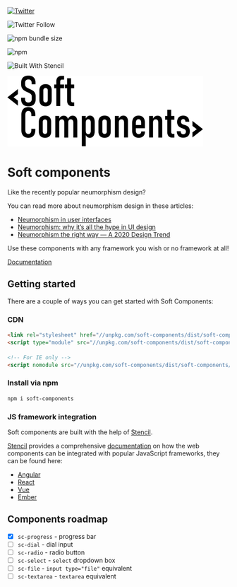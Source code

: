 [![Twitter](https://img.shields.io/twitter/url?style=social&url=https%3A%2F%2Fsoft.components.rocks)](https://twitter.com/intent/tweet?text=Wow:&url=https%3A%2F%2Fgithub.com%2Fseanwuapps%2Fsoft-components)

![Twitter Follow](https://img.shields.io/twitter/follow/softcomponents?style=social)

![npm bundle size](https://img.shields.io/bundlephobia/min/soft-components)

![npm](https://img.shields.io/npm/v/soft-components)

![Built With Stencil](https://img.shields.io/badge/-Built%20With%20Stencil-16161d.svg?logo=data%3Aimage%2Fsvg%2Bxml%3Bbase64%2CPD94bWwgdmVyc2lvbj0iMS4wIiBlbmNvZGluZz0idXRmLTgiPz4KPCEtLSBHZW5lcmF0b3I6IEFkb2JlIElsbHVzdHJhdG9yIDE5LjIuMSwgU1ZHIEV4cG9ydCBQbHVnLUluIC4gU1ZHIFZlcnNpb246IDYuMDAgQnVpbGQgMCkgIC0tPgo8c3ZnIHZlcnNpb249IjEuMSIgaWQ9IkxheWVyXzEiIHhtbG5zPSJodHRwOi8vd3d3LnczLm9yZy8yMDAwL3N2ZyIgeG1sbnM6eGxpbms9Imh0dHA6Ly93d3cudzMub3JnLzE5OTkveGxpbmsiIHg9IjBweCIgeT0iMHB4IgoJIHZpZXdCb3g9IjAgMCA1MTIgNTEyIiBzdHlsZT0iZW5hYmxlLWJhY2tncm91bmQ6bmV3IDAgMCA1MTIgNTEyOyIgeG1sOnNwYWNlPSJwcmVzZXJ2ZSI%2BCjxzdHlsZSB0eXBlPSJ0ZXh0L2NzcyI%2BCgkuc3Qwe2ZpbGw6I0ZGRkZGRjt9Cjwvc3R5bGU%2BCjxwYXRoIGNsYXNzPSJzdDAiIGQ9Ik00MjQuNywzNzMuOWMwLDM3LjYtNTUuMSw2OC42LTkyLjcsNjguNkgxODAuNGMtMzcuOSwwLTkyLjctMzAuNy05Mi43LTY4LjZ2LTMuNmgzMzYuOVYzNzMuOXoiLz4KPHBhdGggY2xhc3M9InN0MCIgZD0iTTQyNC43LDI5Mi4xSDE4MC40Yy0zNy42LDAtOTIuNy0zMS05Mi43LTY4LjZ2LTMuNkgzMzJjMzcuNiwwLDkyLjcsMzEsOTIuNyw2OC42VjI5Mi4xeiIvPgo8cGF0aCBjbGFzcz0ic3QwIiBkPSJNNDI0LjcsMTQxLjdIODcuN3YtMy42YzAtMzcuNiw1NC44LTY4LjYsOTIuNy02OC42SDMzMmMzNy45LDAsOTIuNywzMC43LDkyLjcsNjguNlYxNDEuN3oiLz4KPC9zdmc%2BCg%3D%3D&colorA=16161d&style=flat-square)


![Logo](./docs/src/assets/img/logo.svg "Logo")

# Soft components

Like the recently popular neumorphism design?

You can read more about neumorphism design in these articles:

- [Neumorphism in user interfaces](https://uxdesign.cc/neumorphism-in-user-interfaces-b47cef3bf3a6)
- [Neumorphism: why it’s all the hype in UI design](https://www.justinmind.com/blog/neumorphism-ui/)
- [Neumorphism the right way — A 2020 Design Trend](https://medium.com/@artofofiare/neumorphism-the-right-way-a-2020-design-trend-386e6a09040a)

Use these components with any framework you wish or no framework at all!

[Documentation](https://soft.components.rocks/)

## Getting started

There are a couple of ways you can get started with Soft Components:

### CDN

```html
<link rel="stylesheet" href="//unpkg.com/soft-components/dist/soft-components/soft-components.css" />
<script type="module" src="//unpkg.com/soft-components/dist/soft-components/soft-components.esm.js"></script>

<!-- For IE only -->
<script nomodule src="//unpkg.com/soft-components/dist/soft-components/soft-components.js"></script>
```

### Install via npm

```bash
npm i soft-components
```

### JS framework integration

Soft components are built with the help of [Stencil](https://stenciljs.com/).

[Stencil](https://stenciljs.com/) provides a comprehensive [documentation](https://stenciljs.com/docs/overview) on how the web components can be integrated with popular JavaScript frameworks, they can be found here:
- [Angular](https://stenciljs.com/docs/angular)
- [React](https://stenciljs.com/docs/react)
- [Vue](https://stenciljs.com/docs/vue)
- [Ember](https://stenciljs.com/docs/ember) 


## Components roadmap

- [x] `sc-progress` - progress bar
- [ ] `sc-dial` - dial input
- [ ] `sc-radio` - radio button
- [ ] `sc-select` - `select` dropdown box
- [ ] `sc-file` - `input type="file"` equivalent
- [ ] `sc-textarea` - `textarea` equivalent
